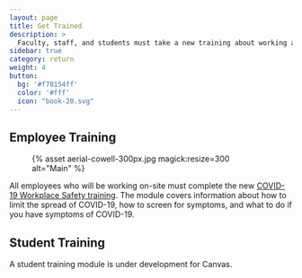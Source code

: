 ```yaml
---
layout: page
title: Get Trained
description: >
  Faculty, staff, and students must take a new training about working and learning amid COVID-19.  
sidebar: true
category: return
weight: 4
button:
  bg: '#f78154ff'
  color: '#fff'
  icon: "book-20.svg"
---
```


## Employee Training

<figure class="inline-image right">
{% asset aerial-cowell-300px.jpg magick:resize=300 alt="Main" %}</figure>

All employees who will be working on-site must complete the new [COVID-19 Workplace Safety training](https://uc.sumtotal.host/core/pillarRedirect?relyingParty=LM&url=app%2Fmanagement%2FLMS_ActDetails.aspx%3FActivityId%3D403232%26UserMode%3D0). The module covers information about how to limit the spread of COVID-19, how to screen for symptoms, and what to do if you have symptoms of COVID-19. 



## Student Training
A student training module is under development for Canvas. 
